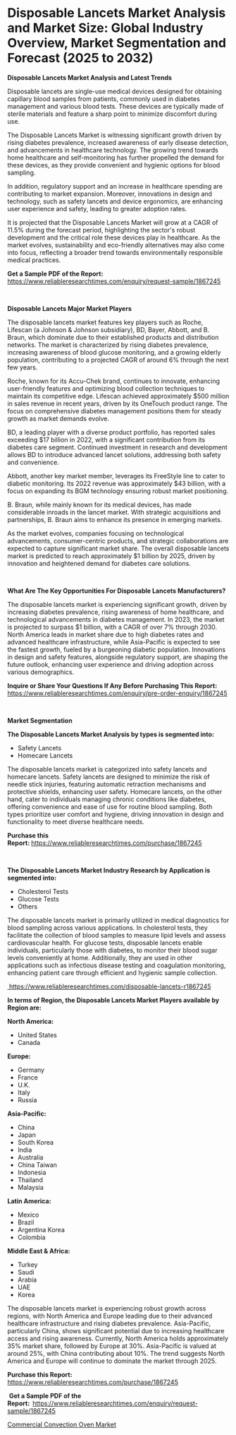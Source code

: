 <p><h1>Disposable Lancets Market Analysis and Market Size: Global Industry Overview, Market Segmentation and Forecast (2025 to 2032)</h1></p><p><strong>Disposable Lancets Market Analysis and Latest Trends</strong></p>
<p><p>Disposable lancets are single-use medical devices designed for obtaining capillary blood samples from patients, commonly used in diabetes management and various blood tests. These devices are typically made of sterile materials and feature a sharp point to minimize discomfort during use.</p><p>The Disposable Lancets Market is witnessing significant growth driven by rising diabetes prevalence, increased awareness of early disease detection, and advancements in healthcare technology. The growing trend towards home healthcare and self-monitoring has further propelled the demand for these devices, as they provide convenient and hygienic options for blood sampling. </p><p>In addition, regulatory support and an increase in healthcare spending are contributing to market expansion. Moreover, innovations in design and technology, such as safety lancets and device ergonomics, are enhancing user experience and safety, leading to greater adoption rates.</p><p>It is projected that the Disposable Lancets Market will grow at a CAGR of 11.5% during the forecast period, highlighting the sector's robust development and the critical role these devices play in healthcare. As the market evolves, sustainability and eco-friendly alternatives may also come into focus, reflecting a broader trend towards environmentally responsible medical practices.</p></p>
<p><strong>Get a Sample PDF of the Report:&nbsp;</strong> <a href="https://www.reliableresearchtimes.com/enquiry/request-sample/1867245?utm_campaign=3532&utm_medium=2&utm_source=Github&utm_content=ia&utm_term=10042025&utm_id=disposable-lancets">https://www.reliableresearchtimes.com/enquiry/request-sample/1867245</a></p>
<p>&nbsp;</p>
<p><strong>Disposable Lancets Major Market Players</strong></p>
<p><p>The disposable lancets market features key players such as Roche, Lifescan (a Johnson & Johnson subsidiary), BD, Bayer, Abbott, and B. Braun, which dominate due to their established products and distribution networks. The market is characterized by rising diabetes prevalence, increasing awareness of blood glucose monitoring, and a growing elderly population, contributing to a projected CAGR of around 6% through the next few years.</p><p>Roche, known for its Accu-Chek brand, continues to innovate, enhancing user-friendly features and optimizing blood collection techniques to maintain its competitive edge. Lifescan achieved approximately $500 million in sales revenue in recent years, driven by its OneTouch product range. The focus on comprehensive diabetes management positions them for steady growth as market demands evolve.</p><p>BD, a leading player with a diverse product portfolio, has reported sales exceeding $17 billion in 2022, with a significant contribution from its diabetes care segment. Continued investment in research and development allows BD to introduce advanced lancet solutions, addressing both safety and convenience.</p><p>Abbott, another key market member, leverages its FreeStyle line to cater to diabetic monitoring. Its 2022 revenue was approximately $43 billion, with a focus on expanding its BGM technology ensuring robust market positioning.</p><p>B. Braun, while mainly known for its medical devices, has made considerable inroads in the lancet market. With strategic acquisitions and partnerships, B. Braun aims to enhance its presence in emerging markets.</p><p>As the market evolves, companies focusing on technological advancements, consumer-centric products, and strategic collaborations are expected to capture significant market share. The overall disposable lancets market is predicted to reach approximately $1 billion by 2025, driven by innovation and heightened demand for diabetes care solutions.</p></p>
<p>&nbsp;</p>
<p><strong>What Are The Key Opportunities For Disposable Lancets Manufacturers?</strong></p>
<p><p>The disposable lancets market is experiencing significant growth, driven by increasing diabetes prevalence, rising awareness of home healthcare, and technological advancements in diabetes management. In 2023, the market is projected to surpass $1 billion, with a CAGR of over 7% through 2030. North America leads in market share due to high diabetes rates and advanced healthcare infrastructure, while Asia-Pacific is expected to see the fastest growth, fueled by a burgeoning diabetic population. Innovations in design and safety features, alongside regulatory support, are shaping the future outlook, enhancing user experience and driving adoption across various demographics.</p></p>
<p><strong>Inquire or Share Your Questions If Any Before Purchasing This Report:</strong> <a href="https://www.reliableresearchtimes.com/enquiry/pre-order-enquiry/1867245?utm_campaign=3532&utm_medium=2&utm_source=Github&utm_content=ia&utm_term=10042025&utm_id=disposable-lancets">https://www.reliableresearchtimes.com/enquiry/pre-order-enquiry/1867245</a></p>
<p>&nbsp;</p>
<p><strong>Market Segmentation</strong></p>
<p><strong>The Disposable Lancets Market Analysis by types is segmented into:</strong></p>
<p><ul><li>Safety Lancets</li><li>Homecare Lancets</li></ul></p>
<p><p>The disposable lancets market is categorized into safety lancets and homecare lancets. Safety lancets are designed to minimize the risk of needle stick injuries, featuring automatic retraction mechanisms and protective shields, enhancing user safety. Homecare lancets, on the other hand, cater to individuals managing chronic conditions like diabetes, offering convenience and ease of use for routine blood sampling. Both types prioritize user comfort and hygiene, driving innovation in design and functionality to meet diverse healthcare needs.</p></p>
<p><strong>Purchase this Report:&nbsp;</strong><a href="https://www.reliableresearchtimes.com/purchase/1867245?utm_campaign=3532&utm_medium=2&utm_source=Github&utm_content=ia&utm_term=10042025&utm_id=disposable-lancets">https://www.reliableresearchtimes.com/purchase/1867245</a></p>
<p>&nbsp;</p>
<p><strong>The Disposable Lancets Market Industry Research by Application is segmented into:</strong></p>
<p><ul><li>Cholesterol Tests</li><li>Glucose Tests</li><li>Others</li></ul></p>
<p><p>The disposable lancets market is primarily utilized in medical diagnostics for blood sampling across various applications. In cholesterol tests, they facilitate the collection of blood samples to measure lipid levels and assess cardiovascular health. For glucose tests, disposable lancets enable individuals, particularly those with diabetes, to monitor their blood sugar levels conveniently at home. Additionally, they are used in other applications such as infectious disease testing and coagulation monitoring, enhancing patient care through efficient and hygienic sample collection.</p></p>
<p><a href="https://www.reliableresearchtimes.com/disposable-lancets-r1867245?utm_campaign=3532&utm_medium=2&utm_source=Github&utm_content=ia&utm_term=10042025&utm_id=disposable-lancets">&nbsp;https://www.reliableresearchtimes.com/disposable-lancets-r1867245</a></p>
<p><strong>In terms of Region, the Disposable Lancets Market Players available by Region are:</strong></p>
<p>
    <p> <strong> North America: </strong>
        <ul>
            <li>United States</li>
            <li>Canada</li>
        </ul>
        </p> 
    <p> <strong> Europe: </strong>
        <ul>
            <li>Germany</li>
            <li>France</li>
            <li>U.K.</li>
            <li>Italy</li>
            <li>Russia</li>
        </ul>
        </p> 
    <p> <strong> Asia-Pacific: </strong>
        <ul>
            <li>China</li>
            <li>Japan</li>
            <li>South Korea</li>
            <li>India</li>
            <li>Australia</li>
            <li>China Taiwan</li>
            <li>Indonesia</li>
            <li>Thailand</li>
            <li>Malaysia</li>
        </ul>
        </p> 
    <p> <strong> Latin America: </strong>
        <ul>
            <li>Mexico</li>
            <li>Brazil</li>
            <li>Argentina Korea</li>
            <li>Colombia</li>
        </ul>
        </p> 
    <p> <strong> Middle East & Africa: </strong>
        <ul>
            <li>Turkey</li>
            <li>Saudi</li>
            <li>Arabia</li>
            <li>UAE</li>
            <li>Korea</li>
        </ul>
    </p>
    </p>
<p><p>The disposable lancets market is experiencing robust growth across regions, with North America and Europe leading due to their advanced healthcare infrastructure and rising diabetes prevalence. Asia-Pacific, particularly China, shows significant potential due to increasing healthcare access and rising awareness. Currently, North America holds approximately 35% market share, followed by Europe at 30%. Asia-Pacific is valued at around 25%, with China contributing about 10%. The trend suggests North America and Europe will continue to dominate the market through 2025.</p></p>
<p><strong>Purchase this Report: </strong><a href="https://www.reliableresearchtimes.com/purchase/1867245?utm_campaign=3532&utm_medium=2&utm_source=Github&utm_content=ia&utm_term=10042025&utm_id=disposable-lancets">https://www.reliableresearchtimes.com/purchase/1867245</a></p>
<p>&nbsp;<strong>Get a Sample PDF of the Report:&nbsp;&nbsp;</strong><a href="https://www.reliableresearchtimes.com/enquiry/request-sample/1867245?utm_campaign=3532&utm_medium=2&utm_source=Github&utm_content=ia&utm_term=10042025&utm_id=disposable-lancets">https://www.reliableresearchtimes.com/enquiry/request-sample/1867245</a></p>
<p><strong></strong></p>
<p><p><a href="https://github.com/kaganalcinwv/Market-Research-Report-List-1/blob/main/commercial-convection-oven-market.md?utm_campaign=3532&utm_medium=2&utm_source=Github&utm_content=ia&utm_term=10042025&utm_id=disposable-lancets">Commercial Convection Oven Market</a></p></p>